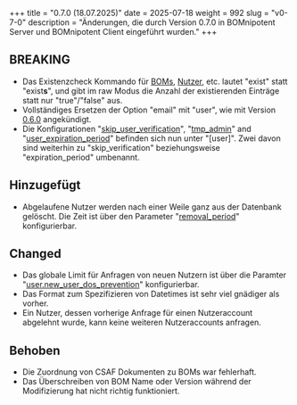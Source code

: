 +++
title = "0.7.0 (18.07.2025)"
date = 2025-07-18
weight = 992
slug = "v0-7-0"
description = "Änderungen, die durch Version 0.7.0 in BOMnipotent Server und BOMnipotent Client eingeführt wurden."
+++

## BREAKING
- Das Existenzcheck Kommando für [BOMs](/de/client/consumer/boms/#existenz), [Nutzer](/de/client/manager/access-management/user-management/#existenz), etc. lautet "exist" statt "exist**s**", und gibt im raw Modus die Anzahl der existierenden Einträge statt nur "true"/"false" aus.
- Vollständiges Ersetzen der Option "email" mit "user", wie mit Version [0.6.0](/de/changelog/v0-6-0/) angekündigt.
- Die Konfigurationen "[skip_user_verification](/de/server/configuration/required/smtp/#benutzerverifizierung-überspringen)", "[tmp_admin](/de/server/configuration/optional/tmp-admin/)" and "[user_expiration_period](/de/server/configuration/optional/user-expiration-period/)" befinden sich nun unter "[user]". Zwei davon sind weiterhin zu "skip_verification" beziehungsweise "expiration_period" umbenannt.

## Hinzugefügt
- Abgelaufene Nutzer werden nach einer Weile ganz aus der Datenbank gelöscht. Die Zeit ist über den Parameter "[removal_period](/de/server/configuration/optional/user-expiration-period/#löschzeitraum)" konfigurierbar.

## Changed
- Das globale Limit für Anfragen von neuen Nutzern ist über die Paramter "[user.new_user_dos_prevention](/de/server/configuration/optional/dos-prevention/#globale-request-user-dos-prävention)" konfigurierbar.
- Das Format zum Spezifizieren von Datetimes ist sehr viel gnädiger als vorher.
- Ein Nutzer, dessen vorherige Anfrage für einen Nutzeraccount abgelehnt wurde, kann keine weiteren Nutzeraccounts anfragen.

## Behoben
- Die Zuordnung von CSAF Dokumenten zu BOMs war fehlerhaft.
- Das Überschreiben von BOM Name oder Version während der Modifizierung hat nicht richtig funktioniert.
